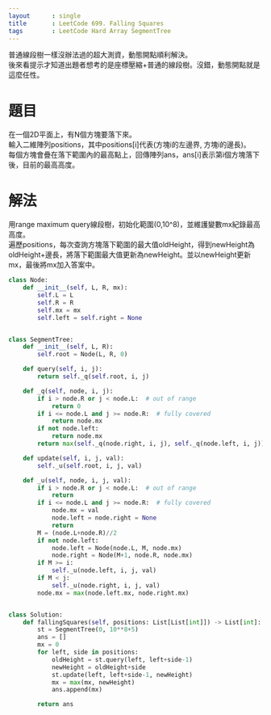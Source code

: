 ```yaml
---
layout      : single
title       : LeetCode 699. Falling Squares
tags 		: LeetCode Hard Array SegmentTree
---
```

普通線段樹一樣沒辦法過的超大測資，動態開點順利解決。  
後來看提示才知道出題者想考的是座標壓縮+普通的線段樹。沒錯，動態開點就是這麼任性。

# 題目
在一個2D平面上，有N個方塊要落下來。  
輸入二維陣列positions，其中positions[i]代表(方塊i的左邊界, 方塊i的邊長)。  
每個方塊會疊在落下範圍內的最高點上，回傳陣列ans，ans[i]表示第i個方塊落下後，目前的最高高度。


# 解法
用range maximum query線段樹，初始化範圍(0,10^8)，並維護變數mx紀錄最高高度。  
遍歷positions，每次查詢方塊落下範圍的最大值oldHeight，得到newHeight為oldHeight+邊長，將落下範圍最大值更新為newHeight。並以newHeight更新mx，最後將mx加入答案中。

```python
class Node:
    def __init__(self, L, R, mx):
        self.L = L
        self.R = R
        self.mx = mx
        self.left = self.right = None


class SegmentTree:
    def __init__(self, L, R):
        self.root = Node(L, R, 0)

    def query(self, i, j):
        return self._q(self.root, i, j)

    def _q(self, node, i, j):
        if i > node.R or j < node.L:  # out of range
            return 0
        if i <= node.L and j >= node.R:  # fully covered
            return node.mx
        if not node.left:
            return node.mx
        return max(self._q(node.right, i, j), self._q(node.left, i, j))

    def update(self, i, j, val):
        self._u(self.root, i, j, val)

    def _u(self, node, i, j, val):
        if i > node.R or j < node.L:  # out of range
            return
        if i <= node.L and j >= node.R:  # fully covered
            node.mx = val
            node.left = node.right = None
            return
        M = (node.L+node.R)//2
        if not node.left:
            node.left = Node(node.L, M, node.mx)
            node.right = Node(M+1, node.R, node.mx)
        if M >= i:
            self._u(node.left, i, j, val)
        if M < j:
            self._u(node.right, i, j, val)
        node.mx = max(node.left.mx, node.right.mx)


class Solution:
    def fallingSquares(self, positions: List[List[int]]) -> List[int]:
        st = SegmentTree(0, 10**8+5)
        ans = []
        mx = 0
        for left, side in positions:
            oldHeight = st.query(left, left+side-1)
            newHeight = oldHeight+side
            st.update(left, left+side-1, newHeight)
            mx = max(mx, newHeight)
            ans.append(mx)

        return ans
```

